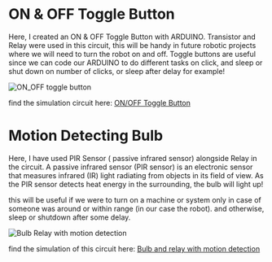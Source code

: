 # ON & OFF Toggle Button

Here, I created an ON & OFF Toggle Button with ARDUINO.
Transistor and Relay were used in this circuit, this will be handy in future robotic projects where we will need to turn the robot on and off.
Toggle buttons are useful since we can code our ARDUINO to do different tasks on click, and sleep or shut down on number of clicks, or sleep after delay for example!

![ON_OFF toggle button](https://user-images.githubusercontent.com/109004035/180272228-84d06f05-7419-4afb-8d88-63aad9a27ce7.png)

find the  simulation circuit here: [ON/OFF Toggle Button](https://www.tinkercad.com/things/bVubo5yUtFg-onoff-toggle-button/editel)

# Motion Detecting Bulb

Here, I have used PIR Sensor ( passive infrared sensor) alongside Relay in the circuit. 
A passive infrared sensor (PIR sensor) is an electronic sensor that measures infrared (IR) light radiating from objects in its field of view.
As the PIR sensor detects  heat energy in the surrounding, the bulb will light up!

this will be useful if we were to turn on a machine or system only in case of someone was around or within range (in our case the robot). and otherwise, sleep or shutdown after some delay.

![Bulb  Relay with motion detection](https://user-images.githubusercontent.com/109004035/180274168-b44f591a-ba8d-41c3-8ba7-293d60a72374.png)



find the simulation of this circuit here: [Bulb and relay with motion detection](https://www.tinkercad.com/things/lVRP3aIcGLY-bulb-relay-with-motion-detection/editel)
